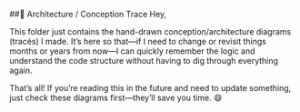 
##📝 Architecture / Conception Trace
Hey,

This folder just contains the hand-drawn conception/architecture diagrams (tracés) I made.
It’s here so that—if I need to change or revisit things months or years from now—I can quickly remember the logic and understand the code structure without having to dig through everything again.

That’s all!
If you’re reading this in the future and need to update something, just check these diagrams first—they’ll save you time. 😄
